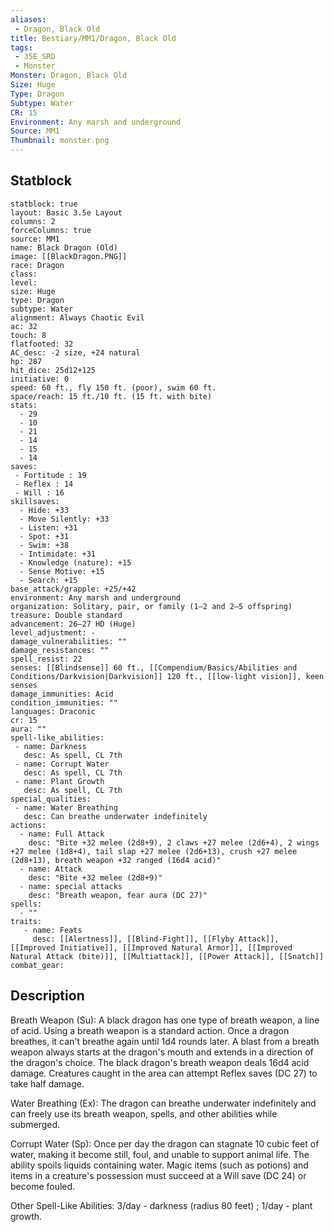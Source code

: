 ```yaml
---
aliases:
 - Dragon, Black Old
title: Bestiary/MM1/Dragon, Black Old
tags:
 - 35E_SRD
 - Monster
Monster: Dragon, Black Old
Size: Huge
Type: Dragon
Subtype: Water
CR: 15
Environment: Any marsh and underground
Source: MM1
Thumbnail: monster.png
---
```


## Statblock

```statblock
statblock: true
layout: Basic 3.5e Layout
columns: 2
forceColumns: true
source: MM1 
name: Black Dragon (Old)
image: [[BlackDragon.PNG]]
race: Dragon
class: 
level: 
size: Huge
type: Dragon
subtype: Water
alignment: Always Chaotic Evil
ac: 32
touch: 8
flatfooted: 32
AC_desc: -2 size, +24 natural
hp: 287
hit_dice: 25d12+125
initiative: 0
speed: 60 ft., fly 150 ft. (poor), swim 60 ft.
space/reach: 15 ft./10 ft. (15 ft. with bite)
stats:
  - 29
  - 10
  - 21
  - 14
  - 15
  - 14
saves:
 - Fortitude : 19
 - Reflex : 14
 - Will : 16
skillsaves:
  - Hide: +33
  - Move Silently: +33
  - Listen: +31
  - Spot: +31
  - Swim: +38
  - Intimidate: +31
  - Knowledge (nature): +15
  - Sense Motive: +15
  - Search: +15
base_attack/grapple: +25/+42
environment: Any marsh and underground
organization: Solitary, pair, or family (1–2 and 2–5 offspring)
treasure: Double standard
advancement: 26–27 HD (Huge)
level_adjustment: -
damage_vulnerabilities: ""
damage_resistances: ""
spell_resist: 22
senses: [[Blindsense]] 60 ft., [[Compendium/Basics/Abilities and Conditions/Darkvision|Darkvision]] 120 ft., [[low-light vision]], keen senses
damage_immunities: Acid
condition_immunities: ""
languages: Draconic
cr: 15
aura: ""
spell-like_abilities:
 - name: Darkness
   desc: As spell, CL 7th
 - name: Corrupt Water
   desc: As spell, CL 7th
 - name: Plant Growth
   desc: As spell, CL 7th
special_qualities:
 - name: Water Breathing
   desc: Can breathe underwater indefinitely
actions:
  - name: Full Attack
    desc: "Bite +32 melee (2d8+9), 2 claws +27 melee (2d6+4), 2 wings +27 melee (1d8+4), tail slap +27 melee (2d6+13), crush +27 melee (2d8+13), breath weapon +32 ranged (16d4 acid)"
  - name: Attack
    desc: "Bite +32 melee (2d8+9)"
  - name: special attacks
    desc: "Breath weapon, fear aura (DC 27)"
spells:
  - ""
traits:
   - name: Feats
     desc: [[Alertness]], [[Blind-Fight]], [[Flyby Attack]], [[Improved Initiative]], [[Improved Natural Armor]], [[Improved Natural Attack (bite)]], [[Multiattack]], [[Power Attack]], [[Snatch]]
combat_gear:  
```

## Description






Breath Weapon (Su): A black dragon has one type of breath weapon, a line of acid. Using a breath weapon is a standard action. Once a dragon breathes, it can't breathe again until 1d4 rounds later. A blast from a breath weapon always starts at the dragon's mouth and extends in a direction of the dragon's choice. The black dragon's breath weapon deals 16d4 acid damage. Creatures caught in the area can attempt Reflex saves (DC 27) to take half damage.

Water Breathing (Ex): The dragon can breathe underwater indefinitely and can freely use its breath weapon, spells, and other abilities while submerged.

Corrupt Water (Sp): Once per day the dragon can stagnate 10 cubic feet of water, making it become still, foul, and unable to support animal life. The ability spoils liquids containing water. Magic items (such as potions) and items in a creature's possession must succeed at a Will save (DC 24) or become fouled.

Other Spell-Like Abilities: 3/day - darkness (radius 80 feet) ; 1/day - plant growth.